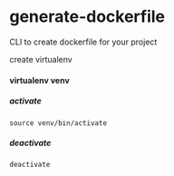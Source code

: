 # generate-dockerfile
CLI to create dockerfile for your project


create virtualenv

#### virtualenv venv

##### activate
`source venv/bin/activate` 

##### deactivate
`deactivate` 
